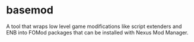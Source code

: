 # basemod
A tool that wraps low level game modifications like script extenders and ENB into FOMod packages that can be installed with Nexus Mod Manager.
